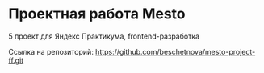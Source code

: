 # Проектная работа Mesto

5 проект для Яндекс Практикума, frontend-разработка

Ссылка на репозиторий: https://github.com/beschetnova/mesto-project-ff.git
